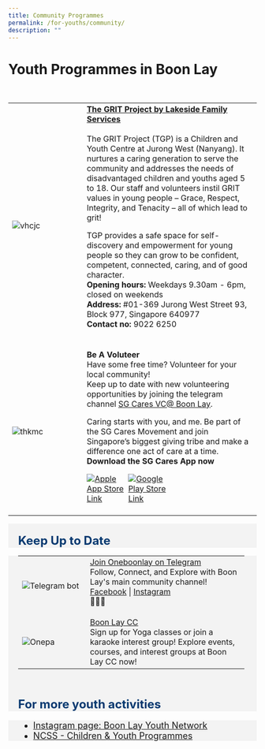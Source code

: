 ```yaml
---
title: Community Programmes
permalink: /for-youths/community/
description: ""
---
```

# Youth Programmes in Boon Lay

<br>
<table style="width:100%">
  <tbody><tr>
</tr><tr>
    <td style="width:30%">
      <img src="https://lakeside.org.sg/wp-content/uploads/2021/07/TGA.jpeg" alt="vhcjc">
    </td>	
    <td style="width:70%">
			<b>	<a href="https://lakeside.org.sg/our-services/the-grit-project/" target="_blank">The GRIT Project by Lakeside Family Services</a> </b>
   <br><br>
The GRIT Project (TGP) is a Children and Youth Centre at Jurong West (Nanyang). It nurtures a caring generation to serve the community and addresses the needs of disadvantaged children and youths aged 5 to 18. Our staff and volunteers instil GRIT values in young people – Grace, Respect, Integrity, and Tenacity – all of which lead to grit!&nbsp;

TGP provides a safe space for self-discovery and empowerment for young people so they can grow to be confident, competent, connected, caring, and of good character. <br>
			<b> Opening hours:</b> Weekdays 9.30am - 6pm, closed on weekends<br>
			<b> Address:</b> #01-369 Jurong West Street 93, Block 977, Singapore 640977 <br>
			<b> Contact no: </b> 9022 6250 <br>
	<br><p></p></td>
</tr>
		
<tr>
    <td style="width:30%">
      <img src="https://www.youthcorps.gov.sg/-/media/project/ycs/volunteer/c79c6e9f21311249d318267eebde502b/youth-smliing-with-senior-19-for-80-yolden-physio-720-405-d-(1).jpeg?sc_lang=en&amp;h=405&amp;w=720&amp;la=en&amp;hash=E398DAD82DE2C8977027E4E6C2FEA808" alt="thkmc">
    </td>	
    <td style="width:70%">
      			<b>	Be A Voluteer</b>
   <br>
Have some free time? Volunteer for your local community! <br> Keep up to date with new volunteering opportunities by joining the telegram channel  <a href="https://t.me/vcboonlay" target="_blank">SG Cares VC@ Boon Lay</a>. <p>
			Caring starts with you, and me. Be part of the SG Cares Movement and join Singapore’s biggest giving tribe and make a difference one act of care at a time. <br><b> Download the SG Cares App now</b>
    <br>
</p><div style="width:50%;display:flex;flex-wrap:wrap;">
         <div style="flex:50%"><a href="https://apps.apple.com/sg/app/sg-cares/id1315897116" target="_blanket"><img alt="Apple App Store Link" src="https://d33wubrfki0l68.cloudfront.net/769d2c164a70c4400654f300f4f36f94ce152f0c/c170e/images/community/appstoreicon/apple-store.png"></a>
          </div>
          <div style="flex:50%;"><a href="https://play.google.com/store/apps/details?id=org.nvpc.sgcares&amp;hl=en_SG&amp;gl=US" target="_blanket"><img alt="Google Play Store Link" src="https://d33wubrfki0l68.cloudfront.net/d4fb6ada6a348985c0e527742be609958e91db35/f4002/images/community/appstoreicon/google-play.png"></a>
          </div>
      </div>  
    <br></td>
  </tr>
  </tbody></table><p></p><p></p>
	<p></p>

 <div style="font-size:24px; font-weight: 700; color: #063970; background-color: #f3f3f3; padding: 20px 0px 0px 20px;" class="row"> Keep Up to Date</div>
<div style="font-size:18px ;background-color: #f3f3f3; padding: 0px 25px 0px 20px;" class="row"><table style="width:100%">
  <tbody><tr>
    <td style="width:30%">
      <img src="https://scontent.fsin4-1.fna.fbcdn.net/v/t39.30808-6/217673923_10159331096063560_2877714396179796440_n.jpg?stp=dst-jpg_p526x296&amp;_nc_cat=100&amp;ccb=1-7&amp;_nc_sid=8bfeb9&amp;_nc_ohc=iAfPiMTBGloAX9JTXRG&amp;_nc_ht=scontent.fsin4-1.fna&amp;oh=00_AfAt30Bo7K4pqgSvqgydP4aQRwO_k14uog12sF-YvoRrEA&amp;oe=64D9E780" alt="Telegram bot">
    </td>	
    <td style="width:70%">
      	<a href="https://t.me/oneboonlay" target="_blank">Join  Oneboonlay on Telegram</a>
   <br>
	Follow, Connect, and Explore with Boon Lay's main community channel!<br> 
	<a href="https://www.facebook.com/OneBoonLay/" target="_blank">Facebook</a> | 	<a href="https://www.instagram.com/oneboonlay/?hl=en" target="_blank">Instagram</a><br>🌟🏢📲<p></p>

       
  </td></tr>
		
<tr>
    <td style="width:30%">
      <img src="https://www.pa.gov.sg/images/Our%20Network/Community%20Club/onepalogo.jpg" alt="Onepa">
    </td>	
    <td style="width:70%">
      	<a href="https://www.onepa.gov.sg/cc/boon-lay-cc" target="_blank">Boon Lay CC</a>
   <br>
	Sign up for Yoga classes or join a karaoke interest group! Explore events, courses, and interest groups at Boon Lay CC now! <br>
	</td>
</tr>
		
</tbody></table>    
	<br>
  
</div>
	


<div style="font-size:24px; font-weight: 700; color: #063970; background-color: #f3f3f3; padding: 20px 0px 0px 20px;" class="row"> For more youth activities</div>
<div style="font-size:18px ;background-color: #f3f3f3; padding: 0px 25px 0px 20px;" class="row">
	<ul>
		<li><a href="https://www.instagram.com/boonlayyouths/?hl=en">Instagram page: Boon Lay Youth Network</a></li>
		<li><a href="https://www.ncss.gov.sg/social-services/children-and-youths">NCSS - Children &amp; Youth Programmes</a></li>
	</ul>
</div>